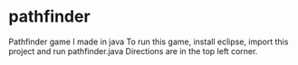 # pathfinder
Pathfinder game I made in java
To run this game, install eclipse, import this project and run pathfinder.java
Directions are in the top left corner.
